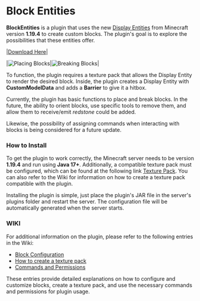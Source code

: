 # Block Entities

**BlockEntities** is a plugin that uses the new [Display Entities](https://minecraft.fandom.com/wiki/Display) from Minecraft version **1.19.4** to create custom blocks. The plugin's goal is to explore the possibilities that these entities offer.

|[Download Here](https://www.spigotmc.org/resources/blockentities-with-displayentities.108705/)|

|![Placing Blocks](https://media.giphy.com/media/v1.Y2lkPTc5MGI3NjExMTA2OWUwM2Y5MTcyNWVlYzViOWUxMDY3ZDU4MDM3ODQyZDM2MGRhZCZjdD1n/CEU0cdRdsgkDpkU4Cc/giphy.gif)|![Breaking Blocks](https://media.giphy.com/media/v1.Y2lkPTc5MGI3NjExOWEyNTdiOTRmNThkNzc3Y2U4N2YyNzVkNjU4MDkwYmNkMTkzNDljZSZjdD1n/G2GYMImNuaPYhDCHiK/giphy-downsized-large.gif)|

To function, the plugin requires a texture pack that allows the Display Entity to render the desired block. Inside, the plugin creates a Display Entity with **CustomModelData** and adds a **Barrier** to give it a hitbox.

Currently, the plugin has basic functions to place and break blocks. In the future, the ability to orient blocks, use specific tools to remove them, and allow them to receive/emit _redstone_ could be added.

Likewise, the possibility of assigning commands when interacting with blocks is being considered for a future update.

### How to Install

To get the plugin to work correctly, the Minecraft server needs to be version **1.19.4** and run using **Java 17+**. Additionally, a compatible texture pack must be configured, which can be found at the following link [Texture Pack](https://github.com/dannegm/BlockEntities/raw/main/assets/texturepack/BlockEntitiesTexturePack.zip). You can also refer to the Wiki for information on how to create a texture pack compatible with the plugin.

Installing the plugin is simple, just place the plugin's JAR file in the server's plugins folder and restart the server. The configuration file will be automatically generated when the server starts.

### WIKI

For additional information on the plugin, please refer to the following entries in the Wiki:

- [Block Configuration](https://github.com/dannegm/BlockEntities/wiki/Block-Configuration)
- [How to create a texture pack](https://github.com/dannegm/BlockEntities/wiki/How-to-create-a-texture-pack)
- [Commands and Permissions](https://github.com/dannegm/BlockEntities/wiki/Commands-and-Permissions)

These entries provide detailed explanations on how to configure and customize blocks, create a texture pack, and use the necessary commands and permissions for plugin usage.
